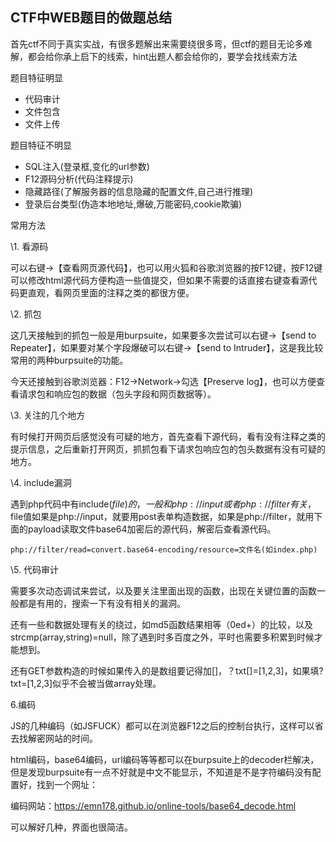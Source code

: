 ##  CTF中WEB题目的做题总结

首先ctf不同于真实实战，有很多题解出来需要绕很多弯，但ctf的题目无论多难解，都会给你承上启下的线索，hint出题人都会给你的，要学会找线索方法

题目特征明显

- 代码审计
- 文件包含
- 文件上传

题目特征不明显

- SQL注入(登录框,变化的url参数)
- F12源码分析(代码注释提示)
- 隐藏路径(了解服务器的信息隐藏的配置文件,自己进行推理)
- 登录后台类型(伪造本地地址,爆破,万能密码,cookie欺骗)

常用方法

\1. 看源码

可以右键->【查看网页源代码】，也可以用火狐和谷歌浏览器的按F12键，按F12键可以修改html源代码方便构造一些值提交，但如果不需要的话直接右键查看源代码更直观，看网页里面的注释之类的都很方便。

\2. 抓包

这几天接触到的抓包一般是用burpsuite，如果要多次尝试可以右键->【send to Repeater】，如果要对某个字段爆破可以右键->【send to Intruder】，这是我比较常用的两种burpsuite的功能。

今天还接触到谷歌浏览器：F12->Network->勾选【Preserve log】，也可以方便查看请求包和响应包的数据（包头字段和网页数据等）。

\3. 关注的几个地方

有时候打开网页后感觉没有可疑的地方，首先查看下源代码，看有没有注释之类的提示信息，之后重新打开网页，抓抓包看下请求包响应包的包头数据有没有可疑的地方。

\4. include漏洞

遇到php代码中有include($file)的，一般和 php://input或者php://filter有关，$file值如果是php://input，就要用post表单构造数据，如果是php://filter，就用下面的payload读取文件base64加密后的源代码，解密后查看源代码。

```
php://filter/read=convert.base64-encoding/resource=文件名(如index.php)
```

\5. 代码审计

需要多次动态调试来尝试，以及要关注里面出现的函数，出现在关键位置的函数一般都是有用的，搜索一下有没有相关的漏洞。

还有一些和数据处理有关的绕过，如md5函数结果相等（0ed+）的比较，以及strcmp(array,string)=null，除了遇到时多百度之外，平时也需要多积累到时候才能想到。

还有GET参数构造的时候如果传入的是数组要记得加[]，？txt[]=[1,2,3]，如果填?txt=[1,2,3]似乎不会被当做array处理。

6.编码

JS的几种编码（如JSFUCK）都可以在浏览器F12之后的控制台执行，这样可以省去找解密网站的时间。

html编码，base64编码，url编码等等都可以在burpsuite上的decoder栏解决，但是发现burpsuite有一点不好就是中文不能显示，不知道是不是字符编码没有配置好，找到一个网址：

编码网站：https://emn178.github.io/online-tools/base64_decode.html



可以解好几种，界面也很简洁。